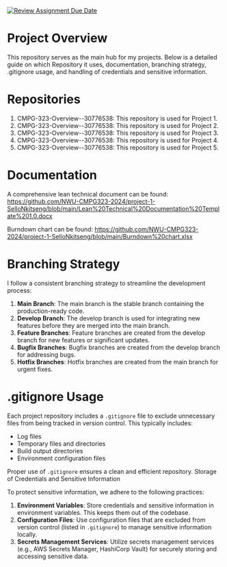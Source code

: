 [![Review Assignment Due Date](https://classroom.github.com/assets/deadline-readme-button-22041afd0340ce965d47ae6ef1cefeee28c7c493a6346c4f15d667ab976d596c.svg)](https://classroom.github.com/a/h7CYPb85)

# Project Overview

This repository serves as the main hub for my projects. Below is a detailed guide on which Repository it uses, documentation, branching strategy, .gitignore usage, and handling of credentials and sensitive information.

# Repositories

1. CMPG-323-Overview--30776538: This repository is used for Project 1.
2. CMPG-323-Overview--30776538: This repository is used for Project 2.
3. CMPG-323-Overview--30776538: This repository is used for Project 3.
4. CMPG-323-Overview--30776538: This repository is used for Project 4.
5. CMPG-323-Overview--30776538: This repository is used for Project 5.


# Documentation

A comprehensive lean technical document can be found: 
https://github.com/NWU-CMPG323-2024/project-1-SelloNkitseng/blob/main/Lean%20Technical%20Documentation%20Template%201.0.docx  

Burndown chart can be found:
https://github.com/NWU-CMPG323-2024/project-1-SelloNkitseng/blob/main/Burndown%20chart.xlsx  

# Branching Strategy

I follow a consistent branching strategy to streamline the development process:

1. **Main Branch**: The main branch is the stable branch containing the production-ready code. 
2. **Develop Branch**: The develop branch is used for integrating new features before they are merged into the main branch.
3. **Feature Branches**: Feature branches are created from the develop branch for new features or significant updates. 
4. **Bugfix Branches**: Bugfix branches are created from the develop branch for addressing bugs. 
5. **Hotfix Branches**: Hotfix branches are created from the main branch for urgent fixes. 

# .gitignore Usage
Each project repository includes a `.gitignore` file to exclude unnecessary files from being tracked in version control. This typically includes:

- Log files
- Temporary files and directories
- Build output directories
- Environment configuration files

Proper use of `.gitignore` ensures a clean and efficient repository.
Storage of Credentials and Sensitive Information

To protect sensitive information, we adhere to the following practices:
1. **Environment Variables**: Store credentials and sensitive information in environment variables. This keeps them out of the codebase.
2. **Configuration Files**: Use configuration files that are excluded from version control (listed in `.gitignore`) to manage sensitive information locally.
3. **Secrets Management Services**: Utilize secrets management services (e.g., AWS Secrets Manager, HashiCorp Vault) for securely storing and accessing sensitive data.

